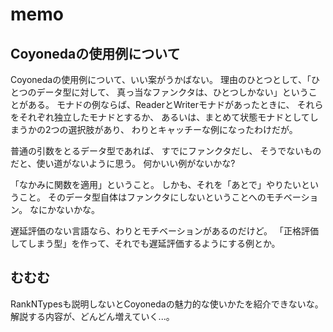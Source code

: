 memo
====

Coyonedaの使用例について
------------------------

Coyonedaの使用例について、いい案がうかばない。
理由のひとつとして、「ひとつのデータ型に対して、
真っ当なファンクタは、ひとつしかない」ということがある。
モナドの例ならば、ReaderとWriterモナドがあったときに、
それらをそれぞれ独立したモナドとするか、
あるいは、まとめて状態モナドとしてしまうかの2つの選択肢があり、
わりとキャッチーな例になったわけだが。

普通の引数をとるデータ型であれば、
すでにファンクタだし、
そうでないものだと、使い道がないように思う。
何かいい例がないかな?

「なかみに関数を適用」ということ。
しかも、それを「あとで」やりたいということ。
そのデータ型自体はファンクタにしないということへのモチベーション。
なにかないかな。

遅延評価のない言語なら、わりとモチベーションがあるのだけど。
「正格評価してしまう型」を作って、それでも遅延評価するようにする例とか。

むむむ
------

RankNTypesも説明しないとCoyonedaの魅力的な使いかたを紹介できないな。
解説する内容が、どんどん増えていく...。
